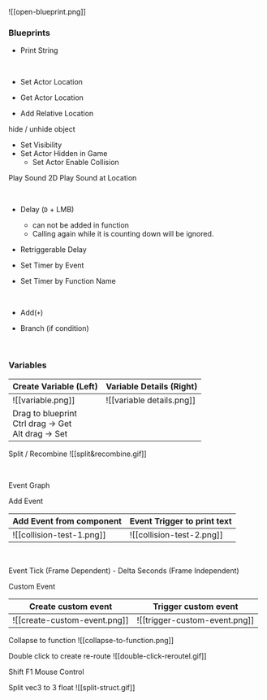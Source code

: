 ![[open-blueprint.png]]


### Blueprints

- Print String

<br>

- Set Actor Location
- Get Actor Location

- Add Relative Location

hide / unhide object
- Set Visibility 
- Set Actor Hidden in Game
	- Set Actor Enable Collision

Play Sound 2D
Play Sound at Location

<br>

- Delay (`D` + LMB)
	- can not be added in function
	- Calling again while it is counting down will be ignored.
- Retriggerable Delay

- Set Timer by Event
- Set Timer by Function Name

<br>

- Add(`+`)

- Branch (if condition)

<br>

### Variables

Create Variable (Left)|Variable Details (Right)
--|--
![[variable.png]]|![[variable details.png]]
Drag to blueprint<br>Ctrl drag -> Get<br>Alt drag -> Set|

Split / Recombine
![[split&recombine.gif]]


<br/>

Event Graph

Add Event

Add Event from component|Event Trigger to print text
---|---
![[collision-test-1.png]]|![[collision-test-2.png]]

<br/>

Event Tick (Frame Dependent)
	- Delta Seconds (Frame Independent)

Custom Event

Create custom event|Trigger custom event
---|---
![[create-custom-event.png]]|![[trigger-custom-event.png]]


Collapse to function
![[collapse-to-function.png]]


Double click to create re-route
![[double-click-reroutel.gif]]

Shift F1 Mouse Control

Split vec3 to 3 float
![[split-struct.gif]]
